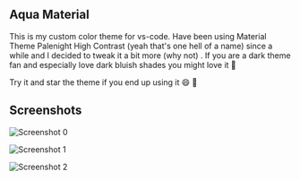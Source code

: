 ## Aqua Material 

This is my custom color theme for vs-code. Have been using Material Theme Palenight High Contrast (yeah that's one hell of a name) since a while and I decided to tweak it a bit more (why not) .
If you are a dark theme fan and especially love dark bluish shades you might love it 💯

Try it and star the theme if you end up using it 😄 💯

## Screenshots

![Screenshot 0](https://i.imgur.com/f6nCZ2P.png)


![Screenshot 1](https://i.imgur.com/mtpJEYt.png)  


![Screenshot 2](https://i.imgur.com/IHwFbQI.png)
